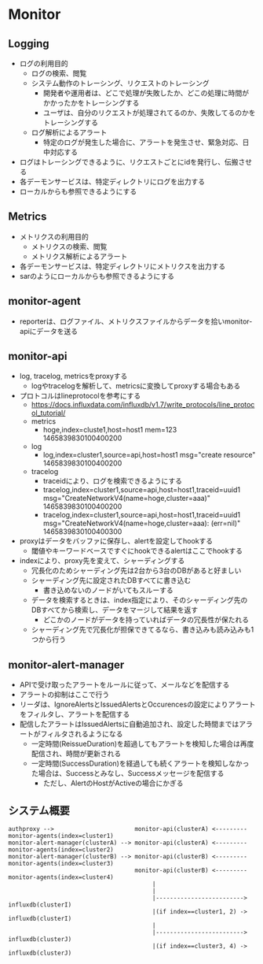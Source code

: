 # Monitor


## Logging
* ログの利用目的
    * ログの検索、閲覧
    * システム動作のトレーシング、リクエストのトレーシング
        * 開発者や運用者は、どこで処理が失敗したか、どこの処理に時間がかかったかをトレーシングする
        * ユーザは、自分のリクエストが処理されてるのか、失敗してるのかをトレーシングする
    * ログ解析によるアラート
        * 特定のログが発生した場合に、アラートを発生させ、緊急対応、日中対応する
* ログはトレーシングできるように、リクエストごとにidを発行し、伝搬させる
* 各デーモンサービスは、特定ディレクトリにログを出力する
* ローカルからも参照できるようにする


## Metrics
* メトリクスの利用目的
    * メトリクスの検索、閲覧
    * メトリクス解析によるアラート
* 各デーモンサービスは、特定ディレクトリにメトリクスを出力する
* sarのようにローカルからも参照できるようにする


## monitor-agent
* reporterは、ログファイル、メトリクスファイルからデータを拾いmonitor-apiにデータを送る


## monitor-api
* log, tracelog, metricsをproxyする
    * logやtracelogを解析して、metricsに変換してproxyする場合もある
* プロトコルはlineprotocolを参考にする
    * https://docs.influxdata.com/influxdb/v1.7/write_protocols/line_protocol_tutorial/
    * metrics
        * hoge,index=cluste1,host=host1 mem=123 1465839830100400200
    * log
        * log,index=cluster1,source=api,host=host1 msg="create resource" 1465839830100400200
    * tracelog
        * traceidにより、ログを検索できるようにする
        * tracelog,index=cluster1,source=api,host=host1,traceid=uuid1 msg="CreateNetworkV4(name=hoge,cluster=aaa)" 1465839830100400200
        * tracelog,index=cluster1,source=api,host=host1,traceid=uuid1 msg="CreateNetworkV4(name=hoge,cluster=aaa): (err=nil)" 1465839830100400300
* proxyはデータをバッファに保存し、alertを設定してhookする
    * 閾値やキーワードベースですぐにhookできるalertはここでhookする
* indexにより、proxy先を変えて、シャーディングする
    * 冗長化のためシャーディング先は2台から3台のDBがあると好ましい
    * シャーディング先に設定されたDBすべてに書き込む
        * 書き込めないのノードがいてもスルーする
    * データを検索するときは、index指定により、そのシャーディング先のDBすべてから検索し、データをマージして結果を返す
        * どこかのノードがデータを持っていればデータの冗長性が保たれる
    * シャーディング先で冗長化が担保できてるなら、書き込みも読み込みも1つから行う


## monitor-alert-manager
* APIで受け取ったアラートをルールに従って、メールなどを配信する
* アラートの抑制はここで行う
* リーダは、IgnoreAlertsとIssuedAlertsとOccurencesの設定によりアラートをフィルタし、アラートを配信する
* 配信したアラートはIssuedAlertsに自動追加され、設定した時間まではアラートがフィルタされるようになる
    * 一定時間(ReissueDuration)を超過してもアラートを検知した場合は再度配信され、時間が更新される
    * 一定時間(SuccessDuration)を経過しても続くアラートを検知しなかった場合は、Successとみなし、Successメッセージを配信する
        * ただし、AlertのHostがActiveの場合にかぎる


## システム概要
```
authproxy -->                       monitor-api(clusterA) <--------- monitor-agents(index=cluster1)
monitor-alert-manager(clusterA) --> monitor-api(clusterA) <--------- monitor-agents(index=cluster2)
monitor-alert-manager(clusterB) --> monitor-api(clusterB) <--------- monitor-agents(index=cluster3)
                                    monitor-api(clusterB) <--------- monitor-agents(index=cluster4)
                                         |
                                         |
                                         |-------------------------> influxdb(clusterI)
                                         |(if index==cluster1, 2) -> influxdb(clusterI)
                                         |
                                         |-------------------------> influxdb(clusterJ)
                                         |(if index==cluster3, 4) -> influxdb(clusterJ)
```
